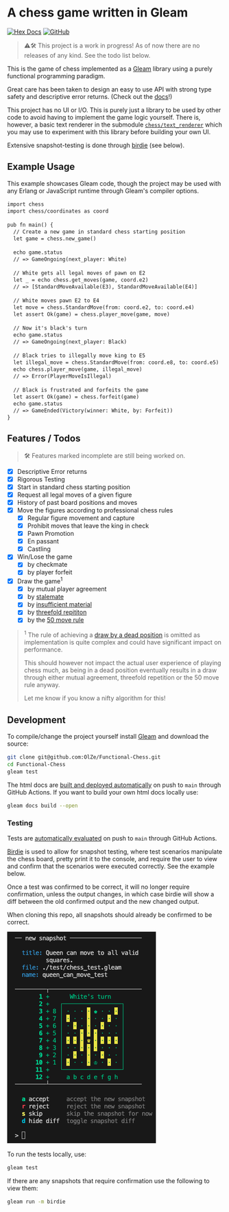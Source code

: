 # A chess game written in Gleam

[![Hex Docs](https://img.shields.io/badge/hex-docs-ffaff3)](https://olze.github.io/Functional-Chess/chess.html)
[![GitHub](https://img.shields.io/badge/GitHub-source-blue)](https://github.com/OlZe/Functional-Chess)

> ⚠️🛠️ This project is a work in progress! As of now there are no releases of any kind. See the todo list below.

This is the game of chess implemented as a [Gleam](https://gleam.run/) library using a purely functional programming paradigm.

Great care has been taken to design an easy to use API with strong type safety and descriptive error returns. (Check out the [docs](https://olze.github.io/Functional-Chess/chess.html)!)

This project has no UI or I/O. This is purely just a library to be used by other code to avoid having to implement the game logic yourself. There is, however, a basic text renderer in the submodule [`chess/text_renderer`](https://olze.github.io/Functional-Chess/chess/text_renderer.html) which you may use to experiment with this library before building your own UI.

Extensive snapshot-testing is done through [birdie](https://hexdocs.pm/birdie/) (see below).


## Example Usage

This example showcases Gleam code, though the project may be used with any Erlang or JavaScript runtime through Gleam's compiler options.

```gleam
import chess
import chess/coordinates as coord

pub fn main() {
  // Create a new game in standard chess starting position
  let game = chess.new_game()

  echo game.status
  // => GameOngoing(next_player: White)

  // White gets all legal moves of pawn on E2
  let _ = echo chess.get_moves(game, coord.e2)
  // => [StandardMoveAvailable(E3), StandardMoveAvailable(E4)]

  // White moves pawn E2 to E4
  let move = chess.StandardMove(from: coord.e2, to: coord.e4)
  let assert Ok(game) = chess.player_move(game, move)

  // Now it's black's turn
  echo game.status
  // => GameOngoing(next_player: Black)

  // Black tries to illegally move king to E5
  let illegal_move = chess.StandardMove(from: coord.e8, to: coord.e5)
  echo chess.player_move(game, illegal_move)
  // => Error(PlayerMoveIsIllegal)

  // Black is frustrated and forfeits the game
  let assert Ok(game) = chess.forfeit(game)
  echo game.status
  // => GameEnded(Victory(winner: White, by: Forfeit))
}
```


## Features / Todos

> 🛠️ Features marked incomplete are still being worked on.

- [x] Descriptive Error returns
- [x] Rigorous Testing
- [x] Start in standard chess starting position
- [x] Request all legal moves of a given figure
- [x] History of past board positions and moves
- [x] Move the figures according to professional chess rules
  - [x] Regular figure movement and capture
  - [x] Prohibit moves that leave the king in check
  - [x] Pawn Promotion
  - [x] En passant
  - [x] Castling
- [x] Win/Lose the game
  - [x] by checkmate
  - [x] by player forfeit
- [x] Draw the game<sup>1</sup>
  - [x] by mutual player agreement
  - [x] by [stalemate](https://www.chess.com/terms/draw-chess#stalemate)
  - [x] by [insufficient material](https://www.chess.com/terms/draw-chess#dead-position)
  - [x] by [threefold repititon](https://www.chess.com/terms/draw-chess#threefold-repetition)
  - [x] by the [50 move rule](https://www.chess.com/terms/draw-chess#fifty-move-rule)

> <sup>1</sup> The rule of achieving a [draw by a dead position](https://www.chess.com/terms/draw-chess#dead-position) is omitted as implementation is quite complex and could have significant impact on performance.
> 
> This should however not impact the actual user experience of playing chess much, as being in a dead position eventually results in a draw through either mutual agreement, threefold repetition or the 50 move rule anyway.
>
> Let me know if you know a nifty algorithm for this!


## Development

To compile/change the project yourself install [Gleam](https://gleam.run/) and download the source:

```sh
git clone git@github.com:OlZe/Functional-Chess.git
cd Functional-Chess
gleam test
```

The html docs are [built and deployed automatically](https://github.com/OlZe/Functional-Chess/blob/main/.github/workflows/publish_docs.yml) on push to `main` through GitHub Actions. If you want to build your own html docs locally use:

```sh
gleam docs build --open
```

### Testing

Tests are [automatically evaluated](https://github.com/OlZe/Functional-Chess/blob/main/.github/workflows/test.yml) on push to `main` through GitHub Actions.

[Birdie](https://hexdocs.pm/birdie/) is used to allow for snapshot testing, where test scenarios manipulate the chess board, pretty print it to the console, and require the user to view and confirm that the scenarios were executed correctly. See the example below.

Once a test was confirmed to be correct, it will no longer require confirmation, unless the output changes, in which case birdie will show a diff between the old confirmed output and the new changed output.

When cloning this repo, all snapshots should already be confirmed to be correct.

![An example screenshot of a new snapshot where a chess board is pretty printed to console, with the queen's moves highlighted. The test asks to confirm whether the queen's moves are correct.](https://github.com/OlZe/Functional-Chess/blob/main/birdie_snapshot_example.png?raw=true)


To run the tests locally, use:

```sh
gleam test
```

If there are any snapshots that require confirmation use the following to view them:
```sh
gleam run -m birdie
```
